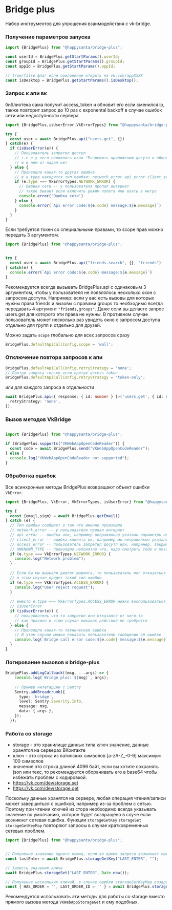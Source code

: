 # Bridge plus

Набор инструментов для упрощения взаимодействия с vk-bridge.

### Получение параметров запуска

```ts
import {BridgePlus} from "@happysanta/bridge-plus";

const userId = BridgePlus.getStartParams().userId;
const groupId = BridgePlus.getStartParams().groupId;
const appId = BridgePlus.getStartParams().appId;

// true/false флаг если поиложение открыть на vk.com/appXXXX
const isDesktop = BridgePlus.getStartParams().isDesktop();
```

### Запрос к апи вк 
библиотека сама получит access_token и обновит его если 
сменился ip, также повторит запрос до 10 раз с exponental backoff в случае 
ошибок сети или недоступности сервера

```ts
import {BridgePlus,isUserError,VkErrorTypes} from "@happysanta/bridge-plus";

try {
  const user = await BridgePlus.api("users.get", {})
} catch(e) {
  if (isUserError(e)) {
    // Пользователь запретил доступ
    // т.е e у него появилось окно "Разрешить приложению досутп к общей инфоммации"
    // и в нем от надал нет
  } else {
    // Произошла какая-то другая ошибка
    // в e.type находится тип ошибки: network_error api_error client_error access_error
    if (e.type === VkErrorTypes.NETWORK_ERROR) {
      // Ошбика сети -- у пользователя пропал интернет
      // такое бывает если включить режим полета или ехать в метро
      console.error('Ошибка сети')
    } else {
      console.error(`Api error code:${e.code} message:${e.message}`)
    }
  }
}
```

Если требуется токен со специальными правами, то scope прав можно передать 3 аргументом.

```ts
import {BridgePlus} from "@happysanta/bridge-plus";


try {
  const user = await BridgePlus.api("friends.search", {}, "friends")
} catch(e) {
  console.error(`Api error code:${e.code} message:${e.message}`)
}
```

Рекомендуется всегда вызывать BridgePlus.api с одинаковым 3 аргументом, чтобы у пользователя не появлялось несколько окон с запросом доступа.
Например: если у вас есть вызовы для которых нужны права friends и вызовы с правами groups то необходимо всегда передавать 4 аргумент `"friends,groups"`. Даже если вы делаете запрос users.get для которого эти права не нужны. В противном случае пользователь может несколько раз увидеть окно с запросом доступа отдельно для групп и отдельно для друзей.

Можно задать `scope` глобально для всех запросов сразу
```ts
BridgePlus.defaultApiCallConfig.scope = 'wall';
```

### Отключение повтора запросов к апи

```ts
BridgePlus.defaultApiCallConfig.retryStrategy = 'none';
// Повтор запроса только если протух access token
BridgePlus.defaultApiCallConfig.retryStrategy = 'token-only';
```

или для каждого запроса в отдельности

```ts
await BridgePlus.api<{ response: { id: number } }>('users.get', { id: 666 }, {
  retryStrategy: 'none',
});
```

### Вызов методов VkBridge

```typescript

import {BridgePlus} from "@happysanta/bridge-plus";

if (BridgePlus.supports("VKWebAppOpenCodeReader")) {
  const code = await BridgePlus.send("VKWebAppOpenCodeReader");
} else {
  console.log("VKWebAppOpenCodeReader not supported");
}
```

### Обработка ошибок

Все асинхронные методы BridgePlus возвращают объект ошибки `VkError`.

```typescript
import {BridgePlus, VkError, VkErrorTypes, isUserError} from "@happysanta/bridge-plus";

try {
  const {email,sign} = await BridgePlus.getEmail()
} catch (e) {
  // Тип ошибки сообщает о том что именно произошло
  // network_error -- у пользоавтеля пропал интернет
  // api_error -- ошибка апи, например неправильно указаны параметры или нет досутпов к методу
  // client_error -- ошибка клиента вк, например мы неправильно указали прараметы запроса
  // access_error -- пользователь запретил досутп или, например, закрыл окно публикации поста
  // UNKNOWN_TYPE -- произошло непонятно что, надо смотреть code и message
  if (e.type === VkErrorTypes.NETWORK_ERROR) {
    console.log("Network problem");
  }
  
  // Если бы мы вызыали диалог шаринга, то пользователь мог отказаться от него
  // в этом случае придет такой тип ошибки
  if (e.type === VkErrorTypes.ACCESS_ERROR) {
    console.log("User reject request");
  }
  
  // вместо e.type === VkErrorTypes.ACCESS_ERROR можно воспользоваться функцией
  // isUserError
  if (isUserError(e)) {
    // пользователь что-то запретил или отказался от чего-то
    // как правило в этом случае никаких действий не требуется
  } else {
    // Произошла какая-то техническая ошибка
    // В этом случае можно показать пользователю сообщение об ошибке
    console.log(`Bridge call error code:${e.code} message:${e.message}`)
  }
}
```

### Логирование вызовов к bridge-plus

```typescript
BridgePlus.addLogCallback((msg, ...args) => {
    console.log(`Bridge plus: ${msg}`, args);
    
    // Пример интегарции с Sentry 
    Sentry.addBreadcrumb({
      type: 'bridge',
      level: Sentry.Severity.Info,
      message: msg,
      data: { args },
    });
  });
```


### Работа со storage

- storage - это хранилище данных типа ключ значение, данные хранятся на серверах ВКонтакте
- ключ - это строка из латинских символов [a-zA-Z_\-0-9] максимум 100 символов
- значение это строка длиной 4096 байт, если вы хотите сохранять json или текс, то рекомендуется оборачивать его в base64 чтобы избежать проблем с кодировкой. 
- https://vk.com/dev/storage.set
- https://vk.com/dev/storage.get

Поскольку данные хранятся на сервере, любая операция чтения/записи может завершиться с ошибкой, например из-за проблем с сетью.
Поэтому при чтении ключей из стора необходимо всегда указывать значение по умолчанию, которое будет возвращено в случе если возникнет сетевая ошибка.
Функции `storageGetKey` `storageSet` `storageGetKeyMap` повторяют запросы в случае кратковременных сетевых проблем.

```typescript
import {BridgePlus} from "@happysanta/bridge-plus";


// Получение значение одного ключа, если во время запроса возникнет ошибка сети будет возвращена пустая строка
const lastEnter = await BridgePlus.storageGetKey("LAST_ENTER", "");

// Записть значения ключа
await BridgePlus.storageSet("LAST_ENTER", Date.now());

// Получение нескольких ключей, в случае ошибки storageGetKeyMap возвращает пустой объект
const { HAS_ORDER = '', LAST_ORDER_ID = '' } = await BridgePlus.storageGetKeyMap(['HAS_ORDER', 'LAST_ORDER_ID']);
```

Рекомендуется использовать эти методы для работы со storage вместо прямого вызова метода `VKWebAppStorageGet` и ему подобных. 
